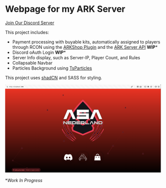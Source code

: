 # Webpage for my ARK Server

[Join Our Discord Server](https://discord.gg/46cJAE9z4h)

This project includes:
- Payment processing with buyable kits, automatically assigned to players through RCON using the [ARKShop Plugin](https://ark-server-api.com/resources/asa-arkshop.34/) and the [ARK Server API](https://ark-server-api.com/) **WIP***
- Discord oAuth Login **WIP***
- Server Info display, such as Server-IP, Player Count, and Rules 
- Collapsable Navbar
- Particles Background using [TsParticles](https://particles.js.org/)

This project uses [shadCN](ui.shadcn.com) and SASS for styling.

![homepage](./public/images/Homepage.png)

**Work In Progress*